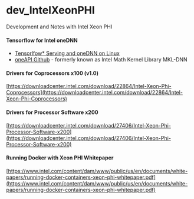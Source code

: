 # dev_IntelXeonPHI
Development and Notes with Intel Xeon PHI 

#### Tensorflow for Intel oneDNN
- [Tensorlfow* Serving and oneDNN on Linux](https://software.intel.com/content/www/us/en/develop/articles/containers/dl-optimizations-for-tensorflow-serving.html)
- [oneAPI Github](https://github.com/oneapi-src/oneDNN) - formerly known as Intel Math Kernel Library MKL-DNN

#### Drivers for Coprocessors x100 (v1.0)
[https://downloadcenter.intel.com/download/22864/Intel-Xeon-Phi-Coprocessors](https://downloadcenter.intel.com/download/22864/Intel-Xeon-Phi-Coprocessors) <br/>

#### Drivers for Processor Software x200
[https://downloadcenter.intel.com/download/27406/Intel-Xeon-Phi-Processor-Software-x200](https://downloadcenter.intel.com/download/27406/Intel-Xeon-Phi-Processor-Software-x200) <br/>

#### Running Docker with Xeon PHI Whitepaper
[https://www.intel.com/content/dam/www/public/us/en/documents/white-papers/running-docker-containers-xeon-phi-whitepaper.pdf](https://www.intel.com/content/dam/www/public/us/en/documents/white-papers/running-docker-containers-xeon-phi-whitepaper.pdf) <br/>


